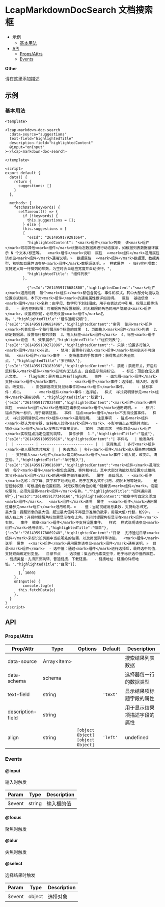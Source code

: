 <!-- 该 README.md 根据 api.yaml 和 docs/*.md 自动生成，为了方便在 GitHub 和 NPM 上查阅。如需修改，请查看源文件 -->

# LcapMarkdownDocSearch 文档搜索框

- [示例](#示例)
    - [基本用法](#基本用法)
- [API]()
    - [Props/Attrs](#propsattrs)
    - [Events](#events)

**Other**

请在这里添加描述

## 示例
### 基本用法

``` vue
<template>

<lcap-markdown-doc-search 
  :data-source="suggestions"
  text-field="highlightedTitle"
  description-field="highlightedContent"
  @input="onInput"
></lcap-markdown-doc-search>

</template>

<script>
export default {
  data() {
    return {
      suggestions: []
    }
  },

  methods: {
    fetchData(keywords) {
      setTimeout(() => {
        if (!keywords) {
          this.suggestions = [];
        } else {
        this.suggestions = [
        {
          "esId": "2614959179281664",
          "highlightedContent": "<mark>组件</mark>列表  该<mark>组件</mark>可将其他<mark>组件</mark>根据动态数据源进行动态展示，如根据列表数据循环展示 N 个文本/标签等。  <mark>组件</mark>说明  属性  «<mark>组件</mark>通用属性请参见<mark>组件</mark>通用说明。»  数据属性  «<mark>组件</mark>数据源、数据类型、初始加载属性请参见<mark>组件</mark>数据源说明。»  样式属性  - 每行排列项数：支持定义每一行排列的项数，为空时会自适应宽度并自动换行。",
          "highlightedTitle": "组件列表"
        },
          
          {"esId":"2614959176684800","highlightedContent":"<mark>组件</mark>通用说明  每个<mark>组件</mark>都包含属性、事件和样式。其中大部分功能以及设置方式相同，本节对<mark>组件</mark>的通用属性做详细说明。  属性  基础信息  - <mark>组件</mark>名称：由字母、数字和下划线组成，用于在表达式中引用、权限上报等场景。  - 是否控制权限：可根据角色设置权限，对无权限的角色的用户隐藏该<mark>组件</mark>，设置权限前，必须先设置<mark>组件</mark>名称。","highlightedTitle":"组件通用说明"},{"esId":"2614959180682496","highlightedContent":"案例  使用<mark>组件</mark>列表实现一个每行展示6个标签的效果  1、页面拖入<mark>组件</mark>列表  2、绑定数据源、设置每行排列项数  3、拖入标签<mark>组件</mark>  4、标签<mark>组件</mark>设值  5、效果展示","highlightedTitle":"组件列表"},{"esId":"2614959180272896","highlightedContent":"- 只读：设置多行输入<mark>组件</mark>只读。  - 禁用：设置多行输入<mark>组件</mark>禁用变灰不可编辑。  <mark>组件</mark>事件  - 支持基本的手势事件：获得焦点和失去焦点。","highlightedTitle":"多行输入"},{"esId":"2614959178183936","highlightedContent":"- 禁用：禁用开关，开启后鼠标移入<mark>组件</mark>区域内无法点击，且会显示禁用标记。  - 标签：顶部自定义提示文本。  - flag标志：是否右上角有flag标志。  事件  - 面包屑<mark>组件</mark>支持<mark>组件</mark>事件。     - <mark>组件</mark>事件：选择前、输入时、选择后、改变后。  - 面包屑选项支持鼠标事件和<mark>组件</mark>事件。     - 鼠标事件：点击。     - <mark>组件</mark>事件：选择前。  样式  样式说明请参见<mark>组件</mark>通用说明。","highlightedTitle":"胶囊"},{"esId":"2614959177823488","highlightedContent":"<mark>组件</mark>说明  属性  «<mark>组件</mark>通用属性请参见<mark>组件</mark>通用说明。»  - 标识：锚点的唯一标识，用于跳转链接。  事件  锚点<mark>组件</mark>不支持设置事件。  样式  样式说明请参见<mark>组件</mark>通用说明。  注意事项  - 锚点<mark>组件</mark>默认为空容器，支持拖入其他<mark>组件</mark>，不影响锚点正常跳转功能。  - 锚点<mark>组件</mark>发布后不直接显示。  案例  功能需求  搭配目录<mark>组件</mark>实现锚点指定位置的跳转。  操作步骤  1.","highlightedTitle":"锚点"},{"esId":"2614959180559616","highlightedContent":"| 事件名   | 触发条件                 |  | -------- | ------------------------ |  | 获得焦点 | 多行<mark>组件</mark>输入框聚焦时触发 |  | 失去焦点 | 多行<mark>组件</mark>输入框失焦时触发 |  - 支持输入<mark>组件</mark>常见的<mark>组件</mark>事件：输入前，改变后，清空后。","highlightedTitle":"单行输入"},{"esId":"2614959179961600","highlightedContent":"<mark>组件</mark>通用说明  每个<mark>组件</mark>都包含属性、事件和样式。其中大部分功能以及设置方式相同，本节对<mark>组件</mark>的通用属性做详细说明。  属性  基础信息  - <mark>组件</mark>名称：由字母、数字和下划线组成，用于在表达式中引用、权限上报等场景。  - 是否控制权限：可根据角色设置权限，对无权限的角色的用户隐藏该<mark>组件</mark>，设置权限前，必须先设置<mark>组件</mark>名称。","highlightedTitle":"组件通用说明"},{"esId":"2614959177340160","highlightedContent":"徽章中可自定义添加<mark>组件</mark>。  <mark>组件</mark>说明  属性  «<mark>组件</mark>通用属性请参见<mark>组件</mark>通用说明。»  - 值：当前提醒消息条数，支持动态绑定。  - 最大值：提醒消息的最大值，超过最大值将不再显示准确的数字，用最大值+代替，如99+。  - 插入右上角：开启时提醒角标位置显示在右上角，关闭时提醒角标显示在<mark>组件</mark>右侧。  事件  徽章<mark>组件</mark>不支持设置事件。  样式  样式说明请参见<mark>组件</mark>通用说明。","highlightedTitle":"徽章"},{"esId":"2614959178069248","highlightedContent":"目录  支持通过目录<mark>组件</mark>来标识长页面中当前所处的位置，以及页面跳转等功能。  <mark>组件</mark>说明  属性  «<mark>组件</mark>通用属性请参见<mark>组件</mark>通用说明。»  目录<mark>组件</mark>  - 选中值：通过<mark>组件</mark>进行选择后，最终选中的值，支持双向绑定到变量。  目录节点  - 选项值：集合的元素类型中，用于标识选中值的属性。  - 链接类型：支持页面跳转、普通链接、下载链接。  - 链接地址：链接的详细地址。","highlightedTitle":"目录"}];
        }
      }, 1000)
    },
    onInput(e) {
        console.log(e)
      this.fetchData(e)
    },
  }
}
</script>
```


## API
### Props/Attrs

| Prop/Attr | Type | Options | Default | Description |
| --------- | ---- | ------- | ------- | ----------- |
| data-source | Array\<Item\> |  |  | 搜索结果列表数据 |
| data-schema | schema |  |  | 选择器每一行的数据类型 |
| text-field | string |  | `'text'` | 显示结果项标题字段的属性 |
| description-field | string |  |  | 用于显示结果项描述字段的属性 |
| align | string | `[object Object]`<br/>`[object Object]` | `'left'` | undefined |

### Events

#### @input

输入时触发

| Param | Type | Description |
| ----- | ---- | ----------- |
| $event | string | 输入框的值 |

#### @focus

聚焦时触发

#### @blur

失焦时触发

#### @select

选择结果时触发

| Param | Type | Description |
| ----- | ---- | ----------- |
| $event | object | 选择对象 |

